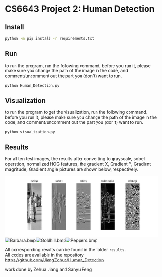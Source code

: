 # CS6643 Project 2: Human Detection
## Install
```bash
python -m pip install -r requirements.txt
```

## Run
to run the program, run the following command, before you run it, please make sure you change the path of the image in the code, and comment/uncomment out the part you (don't) want to run.
```bash
python Human_Detection.py
```

## Visualization
to run the program to get the visualization, run the following command, before you run it, please make sure you change the path of the image in the code, and comment/uncomment out the part you (don't) want to run.
```bash
python visualization.py
```

## Results
<!-- put 3 images in a row with footnote-->

For all ten test images, the results after converting to grayscale, sobel operation, normalized HOG features, the gradient X, Gradient Y, Gradient magnitude, Gradient angle pictures are shown below, respectively.
<!-- Put the original image in a row with text on the right. -->

<img src="outputs/Gradient Magnitude and angle of test images/T1.png" width="1000" height="200" />
<img src="inputs/Barbara.bmp" width="200" height="200" alt="Barbara.bmp"/><img src="inputs/Goldhill.bmp" width="200" height="200" alt="Goldhill.bmp"/><img src="inputs/Peppers.bmp" width="200" height="200" alt="Peppers.bmp"/>




All corresponding results can be found in the folder `results`.
\
All codes are available in the repository https://github.com/JiangZehua/Human_Detection

work done by Zehua Jiang and Sanyu Feng
